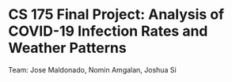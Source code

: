 # CS 175 Final Project: Analysis of COVID-19 Infection Rates and Weather Patterns

Team: Jose Maldonado, Nomin Amgalan, Joshua Si